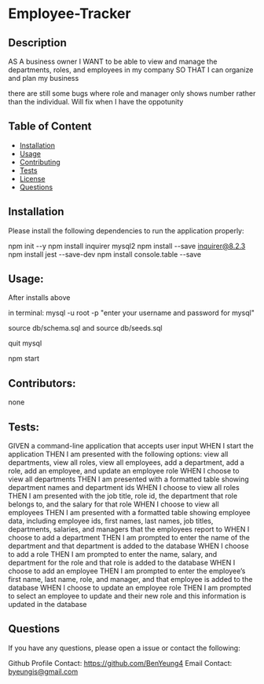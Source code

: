 

# Employee-Tracker

## Description

AS A business owner
I WANT to be able to view and manage the departments, roles, and employees in my company
SO THAT I can organize and plan my business

there are still some bugs where role and manager only shows number rather than the individual.  Will fix when I have the oppotunity

## Table of Content

- [Installation](#Installation)
- [Usage](#Usage)
- [Contributing](#Contributing)
- [Tests](#Tests)
- [License](#License)
- [Questions](#Questions)

## Installation

Please install the following dependencies to run the application properly:

npm init --y
npm install inquirer mysql2
npm install --save inquirer@8.2.3
npm install jest --save-dev
npm install console.table --save

## Usage:

After installs above

in terminal:
mysql -u root -p
"enter your username and password for mysql"

source db/schema.sql and source db/seeds.sql

quit mysql

npm start

## Contributors:

none

## Tests:

GIVEN a command-line application that accepts user input
WHEN I start the application
THEN I am presented with the following options: view all departments, view all roles, view all employees, add a department, add a role, add an employee, and update an employee role
WHEN I choose to view all departments
THEN I am presented with a formatted table showing department names and department ids
WHEN I choose to view all roles
THEN I am presented with the job title, role id, the department that role belongs to, and the salary for that role
WHEN I choose to view all employees
THEN I am presented with a formatted table showing employee data, including employee ids, first names, last names, job titles, departments, salaries, and managers that the employees report to
WHEN I choose to add a department
THEN I am prompted to enter the name of the department and that department is added to the database
WHEN I choose to add a role
THEN I am prompted to enter the name, salary, and department for the role and that role is added to the database
WHEN I choose to add an employee
THEN I am prompted to enter the employee’s first name, last name, role, and manager, and that employee is added to the database
WHEN I choose to update an employee role
THEN I am prompted to select an employee to update and their new role and this information is updated in the database

## Questions

If you have any questions, please open a issue or contact the following:

Github Profile Contact: https://github.com/BenYeung4
Email Contact: byeungis@gmail.com
